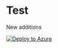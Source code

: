 # Test
New additions

[![Deploy to Azure](http://azuredeploy.net/deploybutton.png)](https://azuredeploy.net/)
